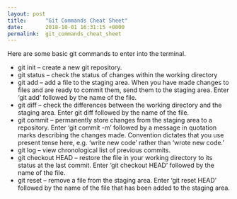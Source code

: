 ```yaml
---
layout: post
title:      "Git Commands Cheat Sheet"
date:       2018-10-01 16:31:15 +0000
permalink:  git_commands_cheat_sheet
---
```


Here are some basic git commands to enter into the terminal.

* git init – create a new git repository.
* git status – check the status of changes within the working directory
* git add – add a file to the staging area. When you have made changes to files and are ready to commit them, send them to the staging area. Enter ‘git add’ followed by the name of the file.
* git diff – check the differences between the working directory and the staging area. Enter git diff followed by the name of the file.
* git commit – permanently store changes from the staging area to a repository. Enter ‘git commit -m’ followed by a message in quotation marks describing the changes made. Convention dictates that you use present tense here, e.g. ‘write new code’ rather than ‘wrote new code.’
* git log – view chronological list of previous commits.
* git checkout HEAD – restore the file in your working directory to its status at the last commit. Enter ‘git checkout HEAD’ followed by the name of the file.
* git reset – remove a file from the staging area. Enter ‘git reset HEAD’ followed by the name of the file that has been added to the staging area.

